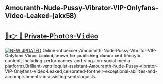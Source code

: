 ## Amouranth-Nude-Pussy-Vibrator-VIP-Onlyfans-Video-Leaked-(akx58)


# <h2><a href="https://mediaupload.pro?-19M">🔗👉 🔴 Private-P𝚑ot𝚘𝚜-V𝚒d𝚎o</a></h2>

[![NEW UPDATED](https://i.imgur.com/0qMVB7G.gif)](https://mediaupload.pro?-19M)
Online-influencer-Amouranth-Nude-Pussy-Vibrator-VIP-Onlyfans-Video-Leaked,known-for-publishing-dance-and-lifestyle-content,-including-performances-and-vlogs-on-social-media-platforms.Brilliant-ventriloquist-assistant-Amouranth-Nude-Pussy-Vibrator-VIP-Onlyfans-Video-Leaked,celebrated-for-their-exceptional-abilities-and-accomplishments-in-assisting-ventriloquists.  